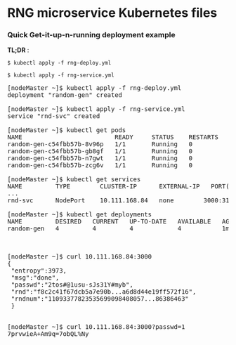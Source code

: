 # RNG microservice Kubernetes files

### Quick Get-it-up-n-running deployment example


**TL;DR** :

`$ kubectl apply -f rng-deploy.yml`

`$ kubectl apply -f rng-service.yml`

<pre>
[nodeMaster ~]$ kubectl apply -f rng-deploy.yml
deployment "random-gen" created

[nodeMaster ~]$ kubectl apply -f rng-service.yml
service "rnd-svc" created

[nodeMaster ~]$ kubectl get pods
NAME                         READY     STATUS    RESTARTS   AGE
random-gen-c54fbb57b-8v96p   1/1       Running   0          1m
random-gen-c54fbb57b-gb8gf   1/1       Running   0          1m
random-gen-c54fbb57b-n7gwt   1/1       Running   0          1m
random-gen-c54fbb57b-zcg6v   1/1       Running   0          1m

[nodeMaster ~]$ kubectl get services
NAME         TYPE        CLUSTER-IP      EXTERNAL-IP   PORT(S)        AGE
...
rnd-svc      NodePort    10.111.168.84   none        3000:31361/TCP   25s

[nodeMaster ~]$ kubectl get deployments
NAME         DESIRED   CURRENT   UP-TO-DATE   AVAILABLE   AGE
random-gen   4         4         4            4           1m



[nodeMaster ~]$ curl 10.111.168.84:3000
{
 "entropy":3973,
 "msg":"done",
 "passwd":"2tos#@1usu-sJs31Y#myb",
 "rnd":"f8c2c41f67dcb5a7e90b...a6d8d44e19ff572f16",
 "rndnum":"11093377823535699098408057...86386463"
 }


[nodeMaster ~]$ curl 10.111.168.84:3000?passwd=1
7prvwieA+Am9q=7obQL%Ny

</pre>
